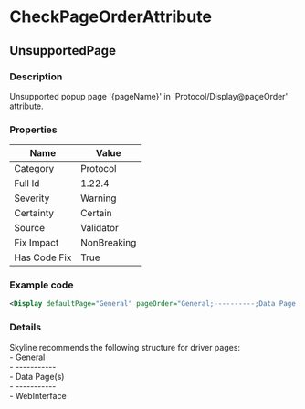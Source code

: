 ﻿---  
uid: Validator_1_22_4  
---

# CheckPageOrderAttribute

## UnsupportedPage

### Description

Unsupported popup page '{pageName}' in 'Protocol\/Display@pageOrder' attribute.

### Properties

| Name         | Value       |
| ------------ | ----------- |
| Category     | Protocol    |
| Full Id      | 1.22.4      |
| Severity     | Warning     |
| Certainty    | Certain     |
| Source       | Validator   |
| Fix Impact   | NonBreaking |
| Has Code Fix | True        |

### Example code

```xml
<Display defaultPage="General" pageOrder="General;----------;Data Page 1;Data Page 2;----------;WebInterface#http://[Polling Ip]/" />
```

### Details

Skyline recommends the following structure for driver pages:  
\- General  
\- \-\-\-\-\-\-\-\-\-\-\-  
\- Data Page(s)  
\- \-\-\-\-\-\-\-\-\-\-\-  
\- WebInterface
